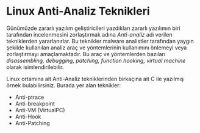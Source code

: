 # Linux Anti-Analiz Teknikleri
Günümüzde zararlı yazılım geliştiricileri yazdıkları zararlı yazılımın biri tarafından incelenmesini zorlaştırmak adına *Anti-analiz* adı verilen tekniklerden yararlanırlar. Bu teknikler malware analistler tarafından yaygın şekilde kullanılan analiz araç ve yöntemlerinin kullanımını önlemeyi veya zorlaştırmayı amaçlamaktadır. Bu araç ve yöntemlerden bazıları *disassembling, debugging, patching, function hooking, virtual machine* olarak isimlendirilebilir.

Linux ortamına ait Anti-Analiz tekniklerinden birkaçına ait C ile yazılmış örnek bulabilirsiniz. Burada yer alan teknikler:
* Anti-ptrace
* Anti-breakpoint
* Anti-VM (VirtualPC)
* Anti-Hook
* Anti-Patching
